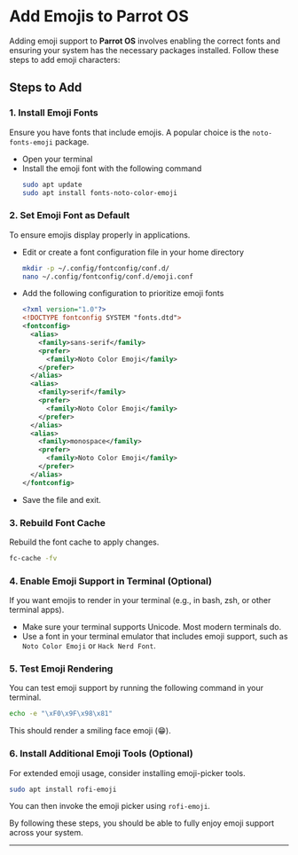 # Add Emojis to Parrot OS

Adding emoji support to **Parrot OS** involves enabling the correct fonts and ensuring your system has the necessary packages installed. Follow these steps to add emoji characters:

## Steps to Add

### 1. Install Emoji Fonts
Ensure you have fonts that include emojis. A popular choice is the `noto-fonts-emoji` package.

- Open your terminal
- Install the emoji font with the following command
  ```bash
  sudo apt update
  sudo apt install fonts-noto-color-emoji
  ```

### 2. Set Emoji Font as Default
To ensure emojis display properly in applications.

- Edit or create a font configuration file in your home directory
  ```bash
  mkdir -p ~/.config/fontconfig/conf.d/
  nano ~/.config/fontconfig/conf.d/emoji.conf
  ```
- Add the following configuration to prioritize emoji fonts
  ```xml
  <?xml version="1.0"?>
  <!DOCTYPE fontconfig SYSTEM "fonts.dtd">
  <fontconfig>
    <alias>
      <family>sans-serif</family>
      <prefer>
        <family>Noto Color Emoji</family>
      </prefer>
    </alias>
    <alias>
      <family>serif</family>
      <prefer>
        <family>Noto Color Emoji</family>
      </prefer>
    </alias>
    <alias>
      <family>monospace</family>
      <prefer>
        <family>Noto Color Emoji</family>
      </prefer>
    </alias>
  </fontconfig>
  ```
- Save the file and exit.

### 3. Rebuild Font Cache
Rebuild the font cache to apply changes.
```bash
fc-cache -fv
```

### 4. Enable Emoji Support in Terminal (Optional)
If you want emojis to render in your terminal (e.g., in bash, zsh, or other terminal apps).

- Make sure your terminal supports Unicode. Most modern terminals do.
- Use a font in your terminal emulator that includes emoji support, such as `Noto Color Emoji` or `Hack Nerd Font`.

### 5. Test Emoji Rendering
You can test emoji support by running the following command in your terminal.
```bash
echo -e "\xF0\x9F\x98\x81"
```
This should render a smiling face emoji (😁).

### 6. Install Additional Emoji Tools (Optional)
For extended emoji usage, consider installing emoji-picker tools.
```bash
sudo apt install rofi-emoji
```
You can then invoke the emoji picker using `rofi-emoji`.

By following these steps, you should be able to fully enjoy emoji support across your system.

___
